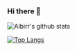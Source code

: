 ### Hi there 👋

![Albirr's github stats](https://github-readme-stats.vercel.app/api?username=albirrkarim&count_private=true)

[![Top Langs](https://github-readme-stats.vercel.app/api/top-langs/?username=albirrkarim)](https://github.com/anuraghazra/github-readme-stats)

<!--
**albirrkarim/albirrkarim** is a ✨ _special_ ✨ repository because its `README.md` (this file) appears on your GitHub profile.

Here are some ideas to get you started:

- 🔭 I’m currently working on ...
- 🌱 I’m currently learning ...
- 👯 I’m looking to collaborate on ...
- 🤔 I’m looking for help with ...
- 💬 Ask me about ...
- 📫 How to reach me: ...
- 😄 Pronouns: ...
- ⚡ Fun fact: ...
-->
